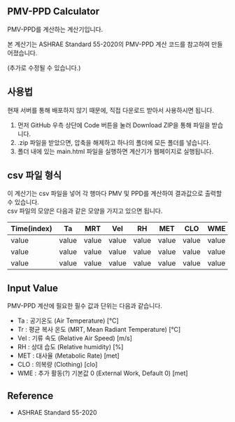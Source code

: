 ## PMV-PPD Calculator
PMV-PPD를 계산하는 계산기입니다. 

본 계산기는 ASHRAE Standard 55-2020의 PMV-PPD 계산 코드를 참고하여 만들어졌습니다.

(추가로 수정될 수 있습니다.)

## 사용법
현재 서버를 통해 배포하지 않기 때문에, 직접 다운로드 받아서 사용하시면 됩니다.  

1. 먼저 GitHub 우측 상단에 Code 버튼을 눌러 Download ZIP을 통해 파일을 받습니다.  
2. .zip 파일을 받았으면, 압축을 해제하고 하나의 폴더에 모든 폴더를 넣습니다.  
3. 폴더 내에 있는 main.html 파일을 실행하면 계산기가 웹페이지로 실행됩니다.  

## csv 파일 형식
이 계산기는 csv 파일을 넣어 각 행마다 PMV 및 PPD를 계산하여 결과값으로 출력할 수 있습니다.  
csv 파일의 모양은 다음과 같은 모양을 가지고 있으면 됩니다.

|Time(index)|Ta|MRT|Vel|RH|MET|CLO|WME|
|---|---|---|---|---|---|---|---|
|value|value|value|value|value|value|value|value|
|value|value|value|value|value|value|value|value|
|value|value|value|value|value|value|value|value|

## Input Value
PMV-PPD 계산에 필요한 필수 값과 단위는 다음과 같습니다.
- Ta    : 공기온도 (Air Temperature) [°C]
- Tr    : 평균 복사 온도 (MRT, Mean Radiant Temperature) [°C]
- Vel   : 기류 속도 (Relative Air Speed) [m/s]
- RH    : 상대 습도 (Relative humidity) [%]
- MET   : 대사율 (Metabolic Rate) [met]
- CLO   : 의복량 (Clothing) [clo]
- WME   : 추가 활동(?) 기본값 0 (External Work, Default 0) [met]

## Reference
- ASHRAE Standard 55-2020